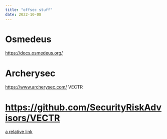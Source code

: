 ```yaml
---
title: "offsec stuff"
date: 2022-10-08
---
```

# Osmedeus
https://docs.osmedeus.org/ 
# Archerysec
https://www.archerysec.com/
VECTR
# https://github.com/SecurityRiskAdvisors/VECTR
[a relative link]([another-page.md](https://github.com/SecurityRiskAdvisors/VECTR))
